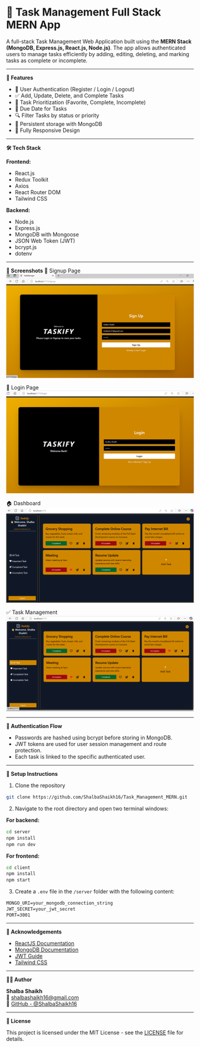 
# 📝 Task Management Full Stack MERN App

A full-stack Task Management Web Application built using the **MERN Stack (MongoDB, Express.js, React.js, Node.js)**. The app allows authenticated users to manage tasks efficiently by adding, editing, deleting, and marking tasks as complete or incomplete.

---

**🔧 Features**

- 🔐 User Authentication (Register / Login / Logout)
- ✅ Add, Update, Delete, and Complete Tasks
- 🎯 Task Prioritization (Favorite, Complete, Incomplete)
- 📅 Due Date for Tasks
- 🔍 Filter Tasks by status or priority
- 💾 Persistent storage with MongoDB
- 📱 Fully Responsive Design

---

**🛠️ Tech Stack**

**Frontend:**
- React.js
- Redux Toolkit
- Axios
- React Router DOM
- Tailwind CSS 

**Backend:**
- Node.js
- Express.js
- MongoDB with Mongoose
- JSON Web Token (JWT)
- bcrypt.js
- dotenv

---
**📸 Screenshots**
🔐 Signup Page  
![Signup Screenshot](./screenshots/Signup.png)

🔐 Login Page  
![Login Screenshot](./screenshots/Login.png)

🏠 Dashboard  
![Dashboard Screenshot](./screenshots/Dash.png)

✅ Task Management  
![Tasks Screenshot](./screenshots/All.png)

---
**🔐 Authentication Flow**

- Passwords are hashed using bcrypt before storing in MongoDB.
- JWT tokens are used for user session management and route protection.
- Each task is linked to the specific authenticated user.

---

**🧪 Setup Instructions**

1. Clone the repository

```bash
git clone https://github.com/ShalbaShaikh16/Task_Management_MERN.git
```

2. Navigate to the root directory and open two terminal windows:

**For backend:**
```bash
cd server
npm install
npm run dev
```

**For frontend:**
```bash
cd client
npm install
npm start
```

3. Create a `.env` file in the `/server` folder with the following content:

```
MONGO_URI=your_mongodb_connection_string
JWT_SECRET=your_jwt_secret
PORT=3001
```

---

**🙌 Acknowledgements**

- [ReactJS Documentation](https://reactjs.org)
- [MongoDB Documentation](https://www.mongodb.com/docs/)
- [JWT Guide](https://jwt.io/introduction/)
- [Tailwind CSS](https://tailwindcss.com) 

---

**👩‍💻 Author**

**Shalba Shaikh**  
📧 [shalbashaikh16@gmail.com](mailto:shalbashaikh16@gmail.com)  
🔗 [GitHub - @ShalbaShaikh16](https://github.com/ShalbaShaikh16)

---

**📄 License**

This project is licensed under the MIT License - see the [LICENSE](./LICENSE) file for details.
```

